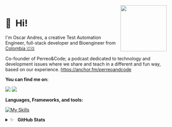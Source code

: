<img src="https://encrypted-tbn0.gstatic.com/images?q=tbn%3AANd9GcRbSihCxHSyvlMxGa989ij4N9-qjHvNKdGnpA&usqp=CAU" width="144" align="right" hspace="0" />

👋 &nbsp;Hi! <br/>
=======

I'm Oscar Andres, a creative Test Automation Engineer, full-stack developer and Bioengineer from [Colombia 🇨🇴](https://www.google.com/maps/place/Colombia/@4,-72z/) 

Co-founder of Perreo&Code; a podcast dedicated to technology and development issues where we share and teach in a different and fun way, based on our experience.
https://anchor.fm/perreoandcode

**You can find me on:**

[<img src="https://img.shields.io/badge/twitter-%231DA1F2.svg?&style=for-the-badge&logo=twitter&logoColor=white"/>](https://twitter.com/Damstyx)
[<img src="https://img.shields.io/badge/linkedin-%230077B5.svg?&style=for-the-badge&logo=linkedin&logoColor=white"/>](https://www.linkedin.com/in/andmontc/)

**Languages, Frameworks, and tools:**

[![My Skills](https://skillicons.dev/icons?i=java,py,js,c,go,maven,gradle,selenium,django,dynamodb,flask,git,heroku,idea,jenkins,materialui,mongodb,netlify,nodejs,postman,react,redux,vue,regex,saas,html,css,visualstudio)](https://skillicons.dev)

<details>
	<summary>✨&nbsp;&nbsp;&nbsp;<b>GitHub Stats</b></summary>
	<br/>
	<img src="https://jf-gh-stats.vercel.app/api?username=andmontc&show_icons=true&count_private=true&title_color=3867D6&icon_color=3867D6" alt="GitHub Stats" align="top"/>
	<img src="https://jf-gh-stats.vercel.app/api/top-langs/?username=andmontc&layout=compact&hide=java&title_color=3867D6&icon_color=3867D6" alt="GitHub Top Languages" align="top"/>
</details>
